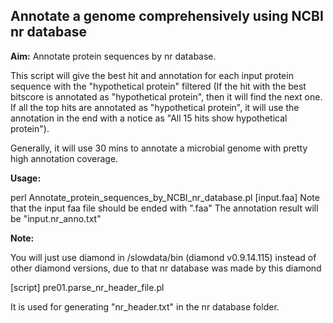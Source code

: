 ## Annotate a genome comprehensively using NCBI nr database

**Aim:** Annotate protein sequences by nr database. 

This script will give the best hit and annotation for each input protein sequence with the "hypothetical protein" filtered (If the hit with the best bitscore is annotated as "hypothetical protein", then it will find the next one. If all the top hits are annotated as "hypothetical protein", it will use the annotation in the end with a notice as "All 15 hits show hypothetical protein").

Generally, it will use 30 mins to annotate a microbial genome with pretty high annotation coverage.



**Usage:** 

perl Annotate_protein_sequences_by_NCBI_nr_database.pl [input.faa] 
Note that the input faa file should be ended with ".faa"
The annotation result will be "input.nr_anno.txt"



**Note:**

You will just use diamond in /slowdata/bin (diamond v0.9.14.115) instead of other diamond versions, due to that nr database was made by this diamond



[script] pre01.parse_nr_header_file.pl 

It is used for generating "nr_header.txt" in the nr database folder.